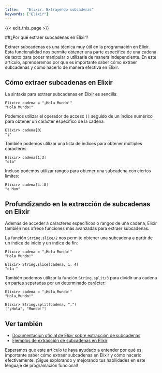 ```yaml
---
title:    "Elixir: Extrayendo subcadenas"
keywords: ["Elixir"]
---
```


{{< edit_this_page >}}

##¿Por qué extraer subcadenas en Elixir?

Extraer subcadenas es una técnica muy útil en la programación en Elixir. Esta funcionalidad nos permite obtener una parte específica de una cadena de texto para poder manipular o utilizarla de manera independiente. En este artículo, aprenderemos por qué es importante saber cómo extraer subcadenas y cómo hacerlo de manera efectiva en Elixir.

## Cómo extraer subcadenas en Elixir

La sintaxis para extraer subcadenas en Elixir es sencilla:

```
Elixir> cadena = "¡Hola Mundo!"
"Hola Mundo!"
```

Podemos utilizar el operador de acceso `[]` seguido de un índice numérico para obtener un carácter específico de la cadena:

```
Elixir> cadena[0]
"¡"
```

También podemos utilizar una lista de índices para obtener múltiples caracteres:

```
Elixir> cadena[1,3]
"ola"
```

Incluso podemos utilizar rangos para obtener una subcadena con ciertos límites:

```
Elixir> cadena[4..8]
"a Mun"
```

## Profundizando en la extracción de subcadenas en Elixir

Además de acceder a caracteres específicos o rangos de una cadena, Elixir también nos ofrece funciones más avanzadas para extraer subcadenas.

La función `String.slice/2` nos permite obtener una subcadena a partir de un índice de inicio y un índice de fin:

```
Elixir> cadena = "¡Hola Mundo!"
"Hola Mundo!"

Elixir> String.slice(cadena, 1, 4)
"ola "
```

También podemos utilizar la función `String.split/3` para dividir una cadena en partes separadas por un determinado carácter:

```
Elixir> cadena = "¡Hola,Mundo!"
"Hola,Mundo!"

Elixir> String.split(cadena, ",")
["¡Hola", "Mundo!"]
```

## Ver también

- [Documentación oficial de Elixir sobre extracción de subcadenas](https://hexdocs.pm/elixir/String.html#slice/2)
- [Ejemplos de extracción de subcadenas en Elixir](https://github.com/elixir-lang/elixir/blob/master/lib/elixir/lib/string.ex)

Esperamos que este artículo te haya ayudado a entender por qué es importante saber cómo extraer subcadenas en Elixir y cómo hacerlo efectivamente. ¡Sigue explorando y mejorando tus habilidades en este lenguaje de programación funcional!